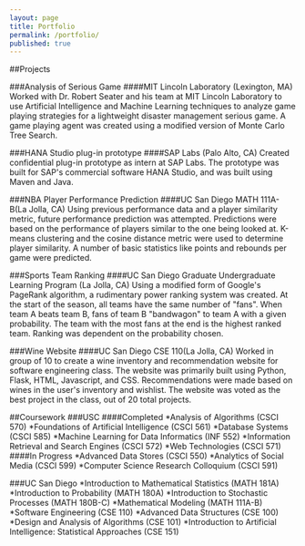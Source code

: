```yaml
---
layout: page
title: Portfolio
permalink: /portfolio/
published: true
---
```




##Projects

###Analysis of Serious Game
####MIT Lincoln Laboratory (Lexington, MA)
Worked with Dr. Robert Seater and his team at MIT Lincoln Laboratory to use Artificial Intelligence and Machine Learning techniques to analyze game playing strategies for a lightweight disaster management serious game. A game playing agent was created using a modified version of Monte Carlo Tree Search.

###HANA Studio plug-in prototype
####SAP Labs (Palo Alto, CA)
Created confidential plug-in prototype as intern at SAP Labs. The prototype was built for SAP's commercial software HANA Studio, and was built using Maven and Java.

###NBA Player Performance Prediction
####UC San Diego MATH 111A-B(La Jolla, CA)
Using previous performance data and a player similarity metric, future performance prediction was attempted. Predictions were based on the performance of players similar to the one being looked at. K-means clustering and the cosine distance metric were used to determine player similarity. A number of basic statistics like points and rebounds per game were predicted.

###Sports Team Ranking
####UC San Diego Graduate Undergraduate Learning Program (La Jolla, CA)
Using a modified form of Google's PageRank algorithm, a rudimentary power ranking system was created. At the start of the season, all teams have the same number of "fans". When team A beats team B, fans of team B "bandwagon" to team A with a given probability. The team with the most fans at the end is the highest ranked team. Ranking was dependent on the probability chosen.

###Wine Website
####UC San Diego CSE 110(La Jolla, CA)
Worked in group of 10 to create a wine inventory and recommendation website for software engineering class. The website was primarily built using Python, Flask, HTML, Javascript, and CSS. Recommendations were made based on wines in the user's inventory and wishlist. The website was voted as the best project in the class, out of 20 total projects.

##Coursework
###USC
####Completed
*Analysis of Algorithms (CSCI 570)
*Foundations of Artificial Intelligence (CSCI 561)
*Database Systems (CSCI 585)
*Machine Learning for Data Informatics (INF 552)
*Information Retrieval and Search Engines (CSCI 572)
*Web Technologies (CSCI 571)
####In Progress
*Advanced Data Stores (CSCI 550)
*Analytics of Social Media (CSCI 599)
*Computer Science Research Colloquium (CSCI 591)

###UC San Diego
*Introduction to Mathematical Statistics (MATH 181A)
*Introduction to Probability (MATH 180A)
*Introduction to Stochastic Processes (MATH 180B-C)
*Mathematical Modeling (MATH 111A-B)
*Software Engineering (CSE 110)
*Advanced Data Structures (CSE 100)
*Design and Analysis of Algorithms (CSE 101)
*Introduction to Artificial Intelligence: Statistical Approaches (CSE 151)